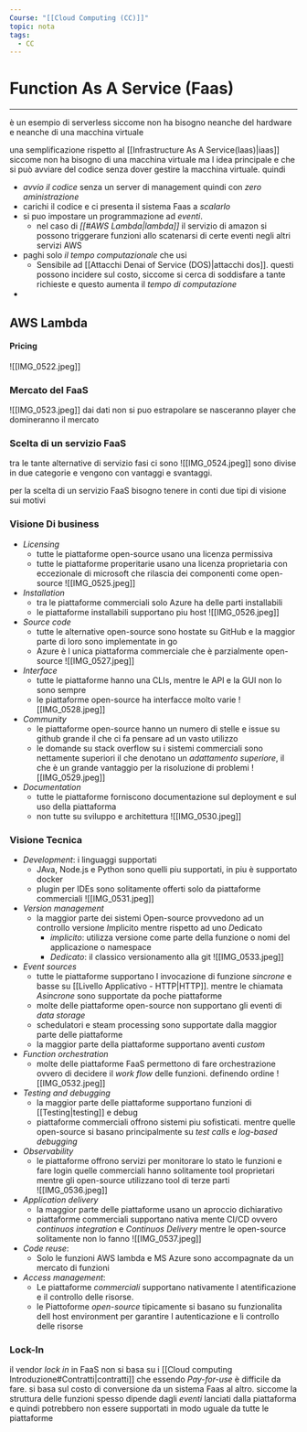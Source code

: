 ```yaml
---
Course: "[[Cloud Computing (CC)]]"
topic: nota
tags:
  - CC
---
```


# Function As A Service (Faas)
---
è un esempio di serverless siccome non ha bisogno neanche del hardware e neanche di una macchina virtuale


una semplificazione rispetto al [[Infrastructure As A Service(Iaas)|iaas]] siccome non ha bisogno di una macchina virtuale ma l idea principale e che si può avviare del codice senza dover gestire la macchina virtuale. quindi
- _avvio il codice_ senza un server di management quindi con _zero aministrazione_
- carichi il codice e ci presenta il sistema Faas a _scalarlo_
- si puo impostare un programmazione ad _eventi_. 
	- nel caso di _[[#AWS Lambda|lambda]]_ il servizio di amazon si possono triggerare funzioni allo scatenarsi di certe eventi negli altri servizi AWS
- paghi solo _il tempo computazionale_ che usi  
	- Sensibile ad [[Attacchi Denai of Service (DOS)|attacchi dos]]. questi possono incidere sul costo, siccome si cerca di soddisfare a tante richieste e questo aumenta il _tempo di computazione_
-  


## AWS Lambda

#### Pricing
![[IMG_0522.jpeg]]

### Mercato del FaaS
![[IMG_0523.jpeg]]
dai dati non si puo estrapolare se nasceranno player che domineranno il mercato 


### Scelta di un servizio FaaS
tra le tante alternative di servizio fasi ci sono 
![[IMG_0524.jpeg]]
sono divise in due categorie e vengono con vantaggi e svantaggi.

per la scelta di un servizio FaaS bisogno tenere in conti due tipi di visione sui motivi 
### Visione Di business

- _Licensing_
	- tutte le piattaforme open-source usano una licenza permissiva 
	- tutte le piattaforme properitarie usano una licenza proprietaria con eccezionale di microsoft che rilascia dei componenti come open-source
![[IMG_0525.jpeg]]
- _Installation_
	- tra le piattaforme commerciali solo Azure ha delle parti installabili
	- le piattaforme installabili supportano piu host 
![[IMG_0526.jpeg]]
- _Source code_
	- tutte le alternative open-source sono hostate su GitHub e la maggior parte di loro sono implementate in go
	- Azure è l unica piattaforma commerciale che è parzialmente open-source 
![[IMG_0527.jpeg]]
- _Interface_
	- tutte le piattaforme hanno una CLIs, mentre le API e la GUI non lo sono sempre
	- le piattaforme open-source ha interfacce molto varie
![[IMG_0528.jpeg]]
- _Community_
	- le piattaforme open-source hanno un numero di stelle e issue su github grande il che ci fa pensare ad un vasto utilizzo
	- le domande su stack overflow su i sistemi commerciali sono nettamente superiori il che denotano un _adattamento superiore_, il che è un grande vantaggio per la risoluzione di problemi
![[IMG_0529.jpeg]]
- _Documentation_
	- tutte le piattaforme forniscono documentazione sul deployment e sul uso della piattaforma
	- non tutte su sviluppo e architettura 
![[IMG_0530.jpeg]]

### Visione Tecnica
- _Development_: i linguaggi supportati
	- JAva, Node.js e Python sono quelli piu supportati, in piu è supportato docker
	- plugin per IDEs sono solitamente offerti solo da piattaforme commerciali
![[IMG_0531.jpeg]]
- _Version management_
	- la maggior parte dei sistemi Open-source provvedono ad un controllo versione *I*mplicito mentre rispetto ad uno *D*edicato
		- _implicito_: utilizza versione come parte della funzione o nomi del applicazione o namespace 
		-  _Dedicato_: il classico versionamento alla git
![[IMG_0533.jpeg]]
- _Event sources_
	- tutte le piattaforme supportano l invocazione di funzione _sincrone_ e basse su [[Livello Applicativo - HTTP|HTTP]]. mentre le chiamata _Asincrone_ sono supportate da poche piattaforme
	- molte delle piattaforme open-source non supportano gli eventi di _data storage_
	- schedulatori e steam processing sono supportate dalla maggior parte delle piattaforme 
	- la maggior parte della piattaforme supportano aventi _custom_
- _Function orchestration_
	- molte delle piattaforme FaaS permettono di fare orchestrazione ovvero di decidere il _work flow_ delle funzioni. definendo ordine 
![[IMG_0532.jpeg]]
- _Testing and debugging_
	- la maggior parte delle piattaforme supportano funzioni di [[Testing|testing]] e debug
	- piattaforme commerciali offrono sistemi piu sofisticati. mentre quelle open-source si basano principalmente su _test calls_ e _log-based debugging_
- _Observability_
	- le piattaforme offrono servizi per monitorare lo stato le funzioni e fare login quelle commerciali hanno solitamente tool proprietari mentre gli open-source utilizzano tool di terze parti  
![[IMG_0536.jpeg]]
- _Application delivery_
	- la maggior parte delle piattaforme usano un aproccio dichiarativo
	- piattaforme commerciali supportano nativa mente CI/CD ovvero _continuos integration_ e _Continuos Delivery_ mentre le open-source solitamente non lo fanno
![[IMG_0537.jpeg]]
- _Code reuse_:
	- Solo le funzioni AWS lambda e MS Azure  sono accompagnate da un mercato di funzioni 
- _Access management_:
	- Le piattaforme _commerciali_ supportano nativamente l atentificazione e il controllo delle risorse.
	- le Piattoforme _open-source_ tipicamente si basano su funzionalita dell host environment per garantire l autenticazione e li controllo delle risorse




### Lock-In
il vendor _lock in_ in FaaS non si basa su i [[Cloud computing Introduzione#Contratti|contratti]] che essendo _Pay-for-use_ è difficile da fare. si basa sul costo di conversione da un sistema Faas al altro. siccome la struttura delle funzioni spesso dipende dagli _eventi_ lanciati dalla piattaforma e quindi potrebbero non essere supportati in modo uguale da tutte le piattaforme 